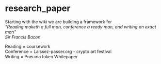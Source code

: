 # research_paper
Starting with the wiki we are building a framework for  
_"Reading maketh a full man, conference a ready man, and writing an exact man"_  
_Sir Francis Bacon_  
  
  Reading = coursework  
  Conference = Laissez-passer.org - crypto art festival  
  Writing = Pneuma token Whitepaper 
